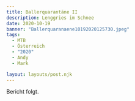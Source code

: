 ```yaml
---
title: Ballerquarantäne II
description: Lenggries im Schnee
date: 2020-10-19
banner: "Ballerquaranaene10192020125730.jpeg"
tags:
  - MTB
  - Österreich
  - "2020"
  - Andy
  - Mark

layout: layouts/post.njk
---
```


Bericht folgt.
